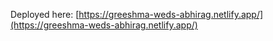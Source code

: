 Deployed here: [https://greeshma-weds-abhirag.netlify.app/](https://greeshma-weds-abhirag.netlify.app/)
